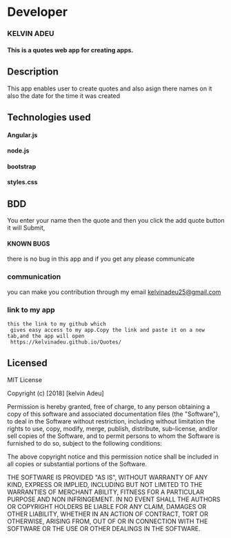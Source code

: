 
# Developer

### KELVIN ADEU
#### This is a quotes web app for creating apps.

## Description
 This app enables user to create quotes and also asign there names on it  also the date for the time it was created

## Technologies used
#### Angular.js
#### node.js
#### bootstrap
#### styles.css

## BDD
You enter your name then the quote and then you click the add quote button it will Submit,

#### KNOWN BUGS
there is no bug in this app and if you get any please communicate  

### communication
you can make you contribution through my email
kelvinadeu25@gmail.com

### link to my app
    this the link to my github which
     gives easy access to my app.Copy the link and paste it on a new tab,and the app will open
     https://kelvinadeu.github.io/Quotes/

## Licensed
MIT License

Copyright (c) [2018] [kelvin Adeu]

Permission is hereby granted, free of charge, to any person obtaining a copy
of this software and associated documentation files (the "Software"), to deal
in the Software without restriction, including without limitation the rights
to use, copy, modify, merge, publish, distribute, sub-license, and/or sell
copies of the Software, and to permit persons to whom the Software is
furnished to do so, subject to the following conditions:

The above copyright notice and this permission notice shall be included in all
copies or substantial portions of the Software.

THE SOFTWARE IS PROVIDED "AS IS", WITHOUT WARRANTY OF ANY KIND, EXPRESS OR
IMPLIED, INCLUDING BUT NOT LIMITED TO THE WARRANTIES OF MERCHANT ABILITY,
FITNESS FOR A PARTICULAR PURPOSE AND NON INFRINGEMENT. IN NO EVENT SHALL THE
AUTHORS OR COPYRIGHT HOLDERS BE LIABLE FOR ANY CLAIM, DAMAGES OR OTHER
LIABILITY, WHETHER IN AN ACTION OF CONTRACT, TORT OR OTHERWISE, ARISING FROM,
OUT OF OR IN CONNECTION WITH THE SOFTWARE OR THE USE OR OTHER DEALINGS IN THE
SOFTWARE.
